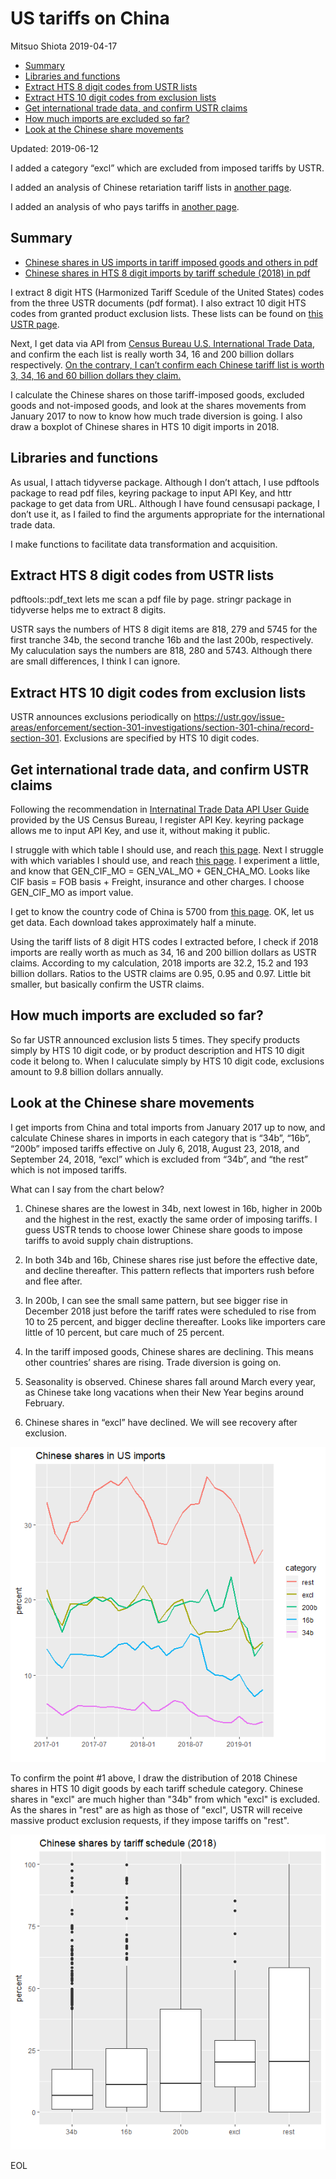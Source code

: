 US tariffs on China
================
Mitsuo Shiota
2019-04-17

  - [Summary](#summary)
  - [Libraries and functions](#libraries-and-functions)
  - [Extract HTS 8 digit codes from USTR
    lists](#extract-hts-8-digit-codes-from-ustr-lists)
  - [Extract HTS 10 digit codes from exclusion
    lists](#extract-hts-10-digit-codes-from-exclusion-lists)
  - [Get international trade data, and confirm USTR
    claims](#get-international-trade-data-and-confirm-ustr-claims)
  - [How much imports are excluded so
    far?](#how-much-imports-are-excluded-so-far)
  - [Look at the Chinese share
    movements](#look-at-the-chinese-share-movements)

Updated: 2019-06-12

I added a category “excl” which are excluded from imposed tariffs by
USTR.

I added an analysis of Chinese retariation tariff lists in [another
page](China-hits-back.md).

I added an analysis of who pays tariffs in [another page](Who-pays.md).

## Summary

  - [Chinese shares in US imports in tariff imposed goods and others in
    pdf](output/chinese-shares.pdf)
  - [Chinese shares in HTS 8 digit imports by tariff schedule (2018) in
    pdf](output/chinese-shares2.pdf)

I extract 8 digit HTS (Harmonized Tariff Scedule of the United States)
codes from the three USTR documents (pdf format). I also extract 10
digit HTS codes from granted product exclusion lists. These lists can be
found on [this USTR
page](https://ustr.gov/issue-areas/enforcement/section-301-investigations/section-301-china/record-section-301).

Next, I get data via API from [Census Bureau U.S. International Trade
Data](https://www.census.gov/foreign-trade/data/), and confirm the each
list is really worth 34, 16 and 200 billion dollars respectively. [On
the contrary, I can’t confirm each Chinese tariff list is worth 3, 34,
16 and 60 billion dollars they claim.](China-hits-back.Rmd)

I calculate the Chinese shares on those tariff-imposed goods, excluded
goods and not-imposed goods, and look at the shares movements from
January 2017 to now to know how much trade diversion is going. I also
draw a boxplot of Chinese shares in HTS 10 digit imports in 2018.

## Libraries and functions

As usual, I attach tidyverse package. Although I don’t attach, I use
pdftools package to read pdf files, keyring package to input API Key,
and httr package to get data from URL. Although I have found censusapi
package, I don’t use it, as I failed to find the arguments appropriate
for the international trade data.

I make functions to facilitate data transformation and acquisition.

## Extract HTS 8 digit codes from USTR lists

pdftools::pdf\_text lets me scan a pdf file by page. stringr package in
tidyverse helps me to extract 8 digits.

USTR says the numbers of HTS 8 digit items are 818, 279 and 5745 for the
first tranche 34b, the second tranche 16b and the last 200b,
respectively. My caluculation says the numbers are 818, 280 and 5743.
Although there are small differences, I think I can ignore.

## Extract HTS 10 digit codes from exclusion lists

USTR announces exclusions periodically on
<https://ustr.gov/issue-areas/enforcement/section-301-investigations/section-301-china/record-section-301>.
Exclusions are specified by HTS 10 digit codes.

## Get international trade data, and confirm USTR claims

Following the recommendation in [Internatinal Trade Data API User
Guide](https://www.census.gov/foreign-trade/reference/guides/Guide%20to%20International%20Trade%20Datasets.pdf)
provided by the US Census Bureau, I register API Key. keyring package
allows me to input API Key, and use it, without making it public.

I struggle with which table I should use, and reach [this
page](https://www.census.gov/data/developers/data-sets/international-trade.html).
Next I struggle with which variables I should use, and reach [this
page](https://api.census.gov/data/timeseries/intltrade/imports/hs/variables.html).
I experiment a little, and know that GEN\_CIF\_MO = GEN\_VAL\_MO +
GEN\_CHA\_MO. Looks like CIF basis = FOB basis + Freight, insurance and
other charges. I choose GEN\_CIF\_MO as import value.

I get to know the country code of China is 5700 from [this
page](https://www.census.gov/foreign-trade/schedules/c/countryname.html).
OK, let us get data. Each download takes approximately half a minute.

Using the tariff lists of 8 digit HTS codes I extracted before, I check
if 2018 imports are really worth as much as 34, 16 and 200 billion
dollars as USTR claims. According to my calculation, 2018 imports are
32.2, 15.2 and 193 billion dollars. Ratios to the USTR claims are 0.95,
0.95 and 0.97. Little bit smaller, but basically confirm the USTR
claims.

## How much imports are excluded so far?

So far USTR announced exclusion lists 5 times. They specify products
simply by HTS 10 digit code, or by product description and HTS 10 digit
code it belong to. When I caluculate simply by HTS 10 digit code,
exclusions amount to 9.8 billion dollars annually.

## Look at the Chinese share movements

I get imports from China and total imports from January 2017 up to now,
and calculate Chinese shares in imports in each category that is “34b”,
“16b”, “200b” imposed tariffs effective on July 6, 2018, August 23,
2018, and September 24, 2018, “excl” which is excluded from “34b”, and
“the rest” which is not imposed tariffs.

What can I say from the chart below?

1.  Chinese shares are the lowest in 34b, next lowest in 16b, higher in
    200b and the highest in the rest, exactly the same order of imposing
    tariffs. I guess USTR tends to choose lower Chinese share goods to
    impose tariffs to avoid supply chain distruptions.

2.  In both 34b and 16b, Chinese shares rise just before the effective
    date, and decline thereafter. This pattern reflects that importers
    rush before and flee after.

3.  In 200b, I can see the small same pattern, but see bigger rise in
    December 2018 just before the tariff rates were scheduled to rise
    from 10 to 25 percent, and bigger decline thereafter. Looks like
    importers care little of 10 percent, but care much of 25 percent.

4.  In the tariff imposed goods, Chinese shares are declining. This
    means other countries’ shares are rising. Trade diversion is going
    on.

5.  Seasonality is observed. Chinese shares fall around March every
    year, as Chinese take long vacations when their New Year begins
    around February.

6.  Chinese shares in “excl” have declined. We will see recovery 
    after exclusion.

![](README_files/figure-gfm/get_data-1.png)<!-- -->

To confirm the point #1 above, I draw the distribution of 2018 Chinese shares in HTS 10 digit goods by each tariff schedule category. Chinese shares in "excl" are much higher than "34b" from which "excl" is excluded. As the shares in "rest" are as high as those of "excl", USTR will receive massive product exclusion requests, if they impose tariffs on "rest".

![](README_files/figure-gfm/boxplot-1.png)<!-- -->

EOL
